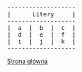 <body>
<pre>
-------------------
|      Litery     |
-------------------
|  a  |  b  |  c  |
|  d  |  e  |  f  |
|  i  |  j  |  k  |
-------------------
</pre>
<a href='https://pksltzn.github.io/dane'> Strona główna </a>
